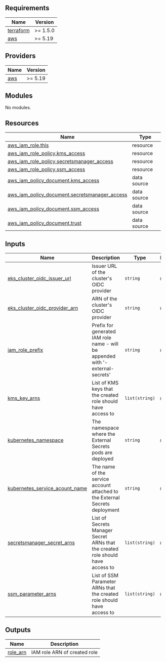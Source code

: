 ## Requirements

| Name | Version |
|------|---------|
| <a name="requirement_terraform"></a> [terraform](#requirement\_terraform) | >= 1.5.0 |
| <a name="requirement_aws"></a> [aws](#requirement\_aws) | >= 5.19 |

## Providers

| Name | Version |
|------|---------|
| <a name="provider_aws"></a> [aws](#provider\_aws) | >= 5.19 |

## Modules

No modules.

## Resources

| Name | Type |
|------|------|
| [aws_iam_role.this](https://registry.terraform.io/providers/hashicorp/aws/latest/docs/resources/iam_role) | resource |
| [aws_iam_role_policy.kms_access](https://registry.terraform.io/providers/hashicorp/aws/latest/docs/resources/iam_role_policy) | resource |
| [aws_iam_role_policy.secretsmanager_access](https://registry.terraform.io/providers/hashicorp/aws/latest/docs/resources/iam_role_policy) | resource |
| [aws_iam_role_policy.ssm_access](https://registry.terraform.io/providers/hashicorp/aws/latest/docs/resources/iam_role_policy) | resource |
| [aws_iam_policy_document.kms_access](https://registry.terraform.io/providers/hashicorp/aws/latest/docs/data-sources/iam_policy_document) | data source |
| [aws_iam_policy_document.secretsmanager_access](https://registry.terraform.io/providers/hashicorp/aws/latest/docs/data-sources/iam_policy_document) | data source |
| [aws_iam_policy_document.ssm_access](https://registry.terraform.io/providers/hashicorp/aws/latest/docs/data-sources/iam_policy_document) | data source |
| [aws_iam_policy_document.trust](https://registry.terraform.io/providers/hashicorp/aws/latest/docs/data-sources/iam_policy_document) | data source |

## Inputs

| Name | Description | Type | Default | Required |
|------|-------------|------|---------|:--------:|
| <a name="input_eks_cluster_oidc_issuer_url"></a> [eks\_cluster\_oidc\_issuer\_url](#input\_eks\_cluster\_oidc\_issuer\_url) | Issuer URL of the cluster's OIDC provider | `string` | n/a | yes |
| <a name="input_eks_cluster_oidc_provider_arn"></a> [eks\_cluster\_oidc\_provider\_arn](#input\_eks\_cluster\_oidc\_provider\_arn) | ARN of the cluster's OIDC provider | `string` | n/a | yes |
| <a name="input_iam_role_prefix"></a> [iam\_role\_prefix](#input\_iam\_role\_prefix) | Prefix for generated IAM role name - will be appended with '-external-secrets' | `string` | n/a | yes |
| <a name="input_kms_key_arns"></a> [kms\_key\_arns](#input\_kms\_key\_arns) | List of KMS keys that the created role should have access to | `list(string)` | n/a | yes |
| <a name="input_kubernetes_namespace"></a> [kubernetes\_namespace](#input\_kubernetes\_namespace) | The namespace where the External Secrets pods are deployed | `string` | n/a | yes |
| <a name="input_kubernetes_service_acount_name"></a> [kubernetes\_service\_acount\_name](#input\_kubernetes\_service\_acount\_name) | The name of the service account attached to the External Secrets deployment | `string` | n/a | yes |
| <a name="input_secretsmanager_secret_arns"></a> [secretsmanager\_secret\_arns](#input\_secretsmanager\_secret\_arns) | List of Secrets Manager Secret ARNs that the created role should have access to | `list(string)` | n/a | yes |
| <a name="input_ssm_parameter_arns"></a> [ssm\_parameter\_arns](#input\_ssm\_parameter\_arns) | List of SSM Parameter ARNs that the created role should have access to | `list(string)` | n/a | yes |

## Outputs

| Name | Description |
|------|-------------|
| <a name="output_role_arn"></a> [role\_arn](#output\_role\_arn) | IAM role ARN of created role |
